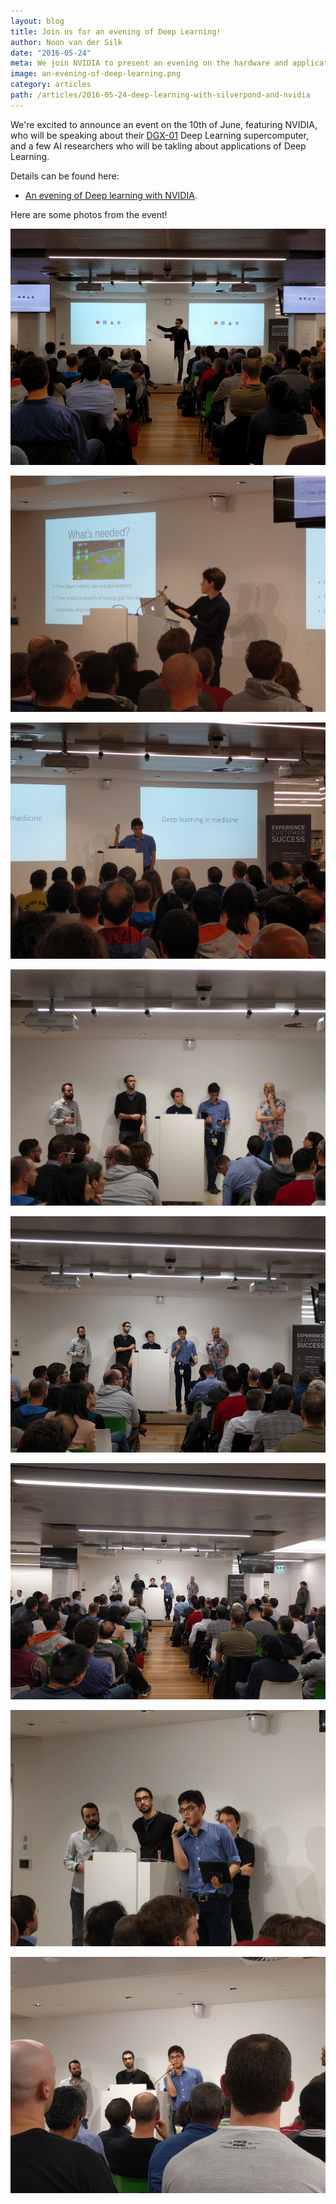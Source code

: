 ```yaml
---
layout: blog
title: Join us for an evening of Deep Learning! 
author: Noon van der Silk
date: "2016-05-24"
meta: We join NVIDIA to present an evening on the hardware and applications for deep learning.
image: an-evening-of-deep-learning.png
category: articles
path: /articles/2016-05-24-deep-learning-with-silverpond-and-nvidia
---
```


We're excited to announce an event on the 10th of June, featuring
NVIDIA, who will be speaking about their [DGX-01](http://www.nvidia.com/object/deep-learning-system.html) Deep Learning supercomputer, and a few
AI researchers who will be takling about applications of
Deep Learning.

<!--more-->

Details can be found here:

- [An evening of Deep learning with NVIDIA](https://www.eventbrite.com.au/e/silverpond-presents-an-evening-of-deep-learning-with-nvidia-tickets-25531975827).


Here are some photos from the event!

![](./IMG_20160610_174119.jpg)

![](./IMG_20160610_185457.jpg)

![](./IMG_20160610_190706.jpg)

![](./IMG_20160610_192754.jpg)

![](./IMG_20160610_192759.jpg)

![](./IMG_20160610_192806.jpg)

![](./IMG_20160610_192830.jpg)

![](./IMG_20160610_192858.jpg)
